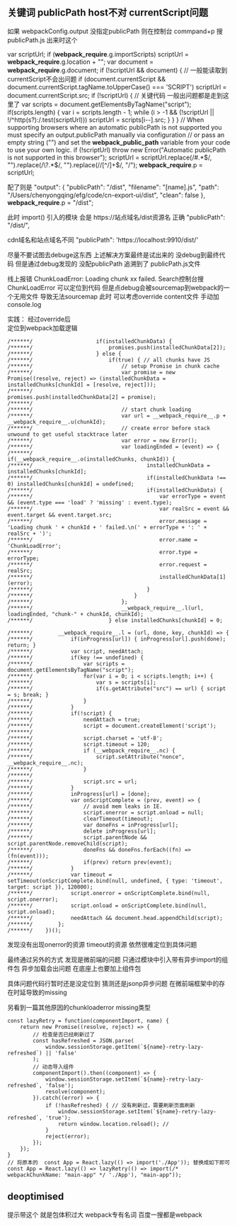 
## 关键词 publicPath  host不对  currentScript问题
如果 webpackConfig.output 没指定publicPath  则在控制台 commpand+p 搜 publicPath.js 出来时这个

var scriptUrl;
if (__webpack_require__.g.importScripts) scriptUrl = __webpack_require__.g.location + "";
var document = __webpack_require__.g.document;
if (!scriptUrl && document) {
    // 一般能读取到currentScript不会出问题
	if (document.currentScript && document.currentScript.tagName.toUpperCase() === 'SCRIPT')
		scriptUrl = document.currentScript.src;
	if (!scriptUrl) {
        // 关键代码  一般出问题都是走到这里了
		var scripts = document.getElementsByTagName("script");
		if(scripts.length) {
			var i = scripts.length - 1;
			while (i > -1 && (!scriptUrl || !/^http(s?):/.test(scriptUrl))) scriptUrl = scripts[i--].src;
		}
	}
}
// When supporting browsers where an automatic publicPath is not supported you must specify an output.publicPath manually via configuration
// or pass an empty string ("") and set the __webpack_public_path__ variable from your code to use your own logic.
if (!scriptUrl) throw new Error("Automatic publicPath is not supported in this browser");
scriptUrl = scriptUrl.replace(/#.*$/, "").replace(/\?.*$/, "").replace(/\/[^\/]+$/, "/");
__webpack_require__.p = scriptUrl;

配了则是
    "output": {
        "publicPath": "/dist",
        "filename": "[name].js",
        "path": "/Users/chenyongqing/efg/code/cn-export-ui/dist",
        "clean": false
    },
    __webpack_require__.p = "/dist";

此时 import() 引入的模块 会是
https://站点域名/dist资源名
正确  "publicPath": "/dist/", 

cdn域名和站点域名不同
 "publicPath":  'https://localhost:9910/dist/'

尽量不要试图去debuge这东西  上述解决方案最终是试出来的 没debug到最终代码
但是通过debug发现的 没配publicPath 追溯到了 publicPath.js文件 

线上报错
ChunkLoadError: Loading chunk xx failed.
Search控制台搜 ChunkLoadError
可以定位到代码  但是点debug会被sourcemap到webpack的一个无用文件 导致无法sourcemap
此时 可以考虑override content文件 手动加console.log

实践： 
经过override后  
定位到webpack加载逻辑
```
/******/ 					if(installedChunkData) {
/******/ 						promises.push(installedChunkData[2]);
/******/ 					} else {
/******/ 						if(true) { // all chunks have JS
/******/ 							// setup Promise in chunk cache
/******/ 							var promise = new Promise((resolve, reject) => (installedChunkData = installedChunks[chunkId] = [resolve, reject]));
/******/ 							promises.push(installedChunkData[2] = promise);
/******/ 		
/******/ 							// start chunk loading
/******/ 							var url = __webpack_require__.p + __webpack_require__.u(chunkId);
/******/ 							// create error before stack unwound to get useful stacktrace later
/******/ 							var error = new Error();
/******/ 							var loadingEnded = (event) => {
/******/ 								if(__webpack_require__.o(installedChunks, chunkId)) {
/******/ 									installedChunkData = installedChunks[chunkId];
/******/ 									if(installedChunkData !== 0) installedChunks[chunkId] = undefined;
/******/ 									if(installedChunkData) {
/******/ 										var errorType = event && (event.type === 'load' ? 'missing' : event.type);
/******/ 										var realSrc = event && event.target && event.target.src;
/******/ 										error.message = 'Loading chunk ' + chunkId + ' failed.\n(' + errorType + ': ' + realSrc + ')';
/******/ 										error.name = 'ChunkLoadError';
/******/ 										error.type = errorType;
/******/ 										error.request = realSrc;
/******/ 										installedChunkData[1](error);
/******/ 									}
/******/ 								}
/******/ 							};
/******/ 							__webpack_require__.l(url, loadingEnded, "chunk-" + chunkId, chunkId);
/******/ 						} else installedChunks[chunkId] = 0;

/******/ 		__webpack_require__.l = (url, done, key, chunkId) => {
/******/ 			if(inProgress[url]) { inProgress[url].push(done); return; }
/******/ 			var script, needAttach;
/******/ 			if(key !== undefined) {
/******/ 				var scripts = document.getElementsByTagName("script");
/******/ 				for(var i = 0; i < scripts.length; i++) {
/******/ 					var s = scripts[i];
/******/ 					if(s.getAttribute("src") == url) { script = s; break; }
/******/ 				}
/******/ 			}
/******/ 			if(!script) {
/******/ 				needAttach = true;
/******/ 				script = document.createElement('script');
/******/ 		
/******/ 				script.charset = 'utf-8';
/******/ 				script.timeout = 120;
/******/ 				if (__webpack_require__.nc) {
/******/ 					script.setAttribute("nonce", __webpack_require__.nc);
/******/ 				}
/******/ 		
/******/ 				script.src = url;
/******/ 			}
/******/ 			inProgress[url] = [done];
/******/ 			var onScriptComplete = (prev, event) => {
/******/ 				// avoid mem leaks in IE.
/******/ 				script.onerror = script.onload = null;
/******/ 				clearTimeout(timeout);
/******/ 				var doneFns = inProgress[url];
/******/ 				delete inProgress[url];
/******/ 				script.parentNode && script.parentNode.removeChild(script);
/******/ 				doneFns && doneFns.forEach((fn) => (fn(event)));
/******/ 				if(prev) return prev(event);
/******/ 			}
/******/ 			var timeout = setTimeout(onScriptComplete.bind(null, undefined, { type: 'timeout', target: script }), 120000);
/******/ 			script.onerror = onScriptComplete.bind(null, script.onerror);
/******/ 			script.onload = onScriptComplete.bind(null, script.onload);
/******/ 			needAttach && document.head.appendChild(script);
/******/ 		};
/******/ 	})();

```
发现没有出现onerror的资源 timeout的资源
依然很难定位到具体问题 

最终通过另外的方式 发现是微前端的问题
只通过模块中引入带有异步import的组件包  异步加载会出问题
在底座上也要加上组件包

具体问题代码行暂时还是没定位到
猜测还是jsonp异步问题 在微前端框架中的存在时延导致的missing

另看到一篇其他原因的chunkloaderror missing类型
```
const lazyRetry = function(componentImport, name) {
    return new Promise((resolve, reject) => {
        // 检查是否已经刷新过了
        const hasRefreshed = JSON.parse(
            window.sessionStorage.getItem(`${name}-retry-lazy-refreshed`) || 'false'
        );
        // 动态导入组件
        componentImport().then((component) => {
            window.sessionStorage.setItem(`${name}-retry-lazy-refreshed`, 'false'); 
            resolve(component);
        }).catch((error) => {
            if (!hasRefreshed) { // 没有刷新过，需要刷新页面刷新
                window.sessionStorage.setItem(`${name}-retry-lazy-refreshed`, 'true'); 
                return window.location.reload(); // 
            }
            reject(error); 
        });
    });
}
// 将原本的  const App = React.lazy(() => import('./App')); 替换成如下即可
const App = React.lazy(() => lazyRetry(() => import(/* webpackChunkName: "main-app" */ './App'), "main-app"));
```


## deoptimised 
提示带这个 就是包体积过大 webpack专有名词  百度一搜都是webpack
